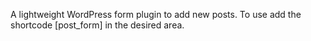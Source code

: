 A lightweight WordPress form plugin to add new posts. To use add the shortcode [post_form] in the desired area.